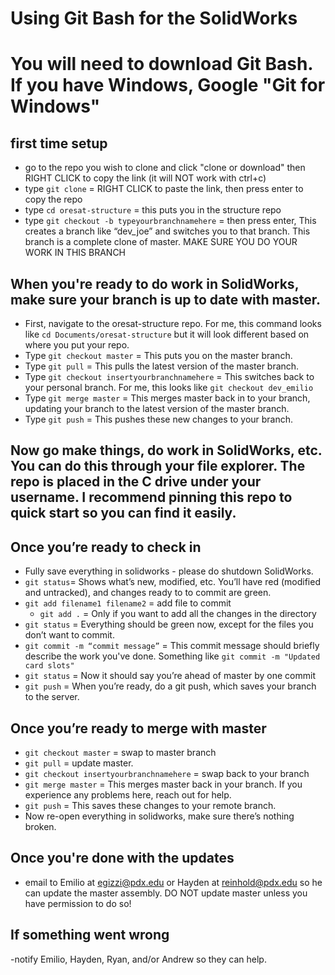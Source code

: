 # Using Git Bash for the SolidWorks
# You will need to download Git Bash. If you have Windows, Google "Git for Windows"

## first time setup
- go to the repo you wish to clone and click "clone or download" then RIGHT CLICK to copy the link (it will NOT work with ctrl+c)
- type `git clone` = RIGHT CLICK to paste the link, then press enter to copy the repo
- type `cd oresat-structure` = this puts you in the structure repo
- type `git checkout -b typeyourbranchnamehere` = then press enter, This creates a branch like “dev_joe” and switches you to that branch. This branch is a complete clone of master. MAKE SURE YOU DO YOUR WORK IN THIS BRANCH
  
## When you're ready to do work in SolidWorks, make sure your branch is up to date with master. 
- First, navigate to the oresat-structure repo. For me, this command looks like `cd Documents/oresat-structure` but it will look different based on where you put your repo.
- Type `git checkout master` = This puts you on the master branch.
- Type `git pull` = This pulls the latest version of the master branch.
- Type `git checkout insertyourbranchnamehere` = This switches back to your personal branch. For me, this looks like `git checkout dev_emilio`
- Type `git merge master` = This merges master back in to your branch, updating your branch to the latest version of the master branch.
- Type `git push` = This pushes these new changes to your branch.
  
## Now go make things, do work in SolidWorks, etc. You can do this through your file explorer. The repo is placed in the C drive under your username. I recommend pinning this repo to quick start so you can find it easily.

## Once you’re ready to check in
- Fully save everything in solidworks - please do shutdown SolidWorks.
- `git status`=  Shows what’s new, modified, etc. You’ll have red (modified and untracked), and changes ready to to commit are green.
- `git add filename1 filename2` = add file to commit
    - `git add .` =  Only if you want to add all the changes in the directory
- `git status` =  Everything should be green now, except for the files you don’t want to commit.
- `git commit -m “commit message”` = This commit message should briefly describe the work you've done. Something like `git commit -m "Updated card slots"`
- `git status` =  Now it should say you’re ahead of master by one commit
- `git push` =  When you’re ready, do a git push, which saves your branch to the server.

## Once you’re ready to merge with master
- `git checkout master` = swap to master branch
- `git pull` = update master.
- `git checkout insertyourbranchnamehere` = swap back to your branch
- `git merge master` =  This merges master back in your branch. If you experience any problems here, reach out for help.
- `git push` = This saves these changes to your remote branch.
- Now re-open everything in solidworks, make sure there’s nothing broken.

## Once you're done with the updates
- email to Emilio at egizzi@pdx.edu or Hayden at reinhold@pdx.edu so he can update the master assembly. DO NOT update master unless you have permission to do so!

## If something went wrong
-notify Emilio, Hayden, Ryan, and/or Andrew so they can help. 